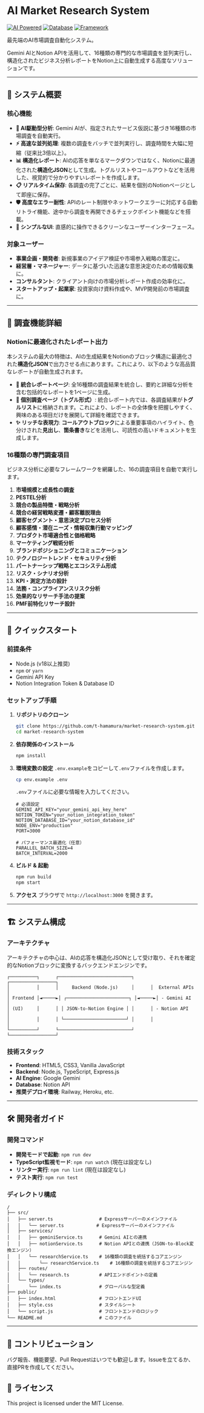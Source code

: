 # AI Market Research System

[![AI Powered](https://img.shields.io/badge/AI-Gemini%20Powered-4A90C2?style=for-the-badge)]()
[![Database](https://img.shields.io/badge/Database-Notion%20API-000000?style=for-the-badge&logo=notion)]()
[![Framework](https://img.shields.io/badge/Framework-Node.js-339933?style=for-the-badge&logo=node.js)]()

最先端のAI市場調査自動化システム。

Gemini AIとNotion APIを活用して、16種類の専門的な市場調査を並列実行し、構造化されたビジネス分析レポートをNotion上に自動生成する高度なソリューションです。

---

## 🎯 システム概要

### 核心機能
- **🤖 AI駆動型分析**: Gemini AIが、指定されたサービス仮説に基づき16種類の市場調査を自動実行。
- **⚡ 高速な並列処理**: 複数の調査をバッチで並列実行し、調査時間を大幅に短縮（従来比3倍以上）。
- **📊 構造化レポート**: AIの応答を単なるマークダウンではなく、Notionに最適化された**構造化JSON**として生成。トグルリストやコールアウトなどを活用した、視覚的で分かりやすいレポートを作成します。
- **📋 リアルタイム保存**: 各調査の完了ごとに、結果を個別のNotionページとして即座に保存。
- **🛡️ 高度なエラー耐性**: APIのレート制限やネットワークエラーに対応する自動リトライ機能、途中から調査を再開できるチェックポイント機能などを搭載。
- **🎨 シンプルなUI**: 直感的に操作できるクリーンなユーザーインターフェース。

### 対象ユーザー
- **事業企画・開発者**: 新規事業のアイデア検証や市場参入戦略の策定に。
- **経営層・マネージャー**: データに基づいた迅速な意思決定のための情報収集に。
- **コンサルタント**: クライアント向けの市場分析レポート作成の効率化に。
- **スタートアップ・起業家**: 投資家向け資料作成や、MVP開発前の市場調査に。

---

## 🔬 調査機能詳細

### Notionに最適化されたレポート出力
本システムの最大の特徴は、AIの生成結果をNotionのブロック構造に最適化された**構造化JSON**で出力させる点にあります。これにより、以下のような高品質なレポートが自動生成されます。

- **📄 統合レポートページ**: 全16種類の調査結果を統合し、要約と詳細な分析を含む包括的なレポートを1ページに生成。
- **📂 個別調査ページ（トグル形式）**: 統合レポート内では、各調査結果が**トグルリスト**に格納されます。これにより、レポートの全体像を把握しやすく、興味のある項目だけを展開して詳細を確認できます。
- **✨ リッチな表現力**: **コールアウトブロック**による重要事項のハイライト、色分けされた**見出し**、**箇条書き**などを活用し、可読性の高いドキュメントを生成します。

### 16種類の専門調査項目
ビジネス分析に必要なフレームワークを網羅した、16の調査項目を自動で実行します。

1.  **市場規模と成長性の調査**
2.  **PESTEL分析**
3.  **競合の製品特徴・戦略分析**
4.  **競合の経営戦略変遷・顧客離脱理由**
5.  **顧客セグメント・意思決定プロセス分析**
6.  **顧客感情・潜在ニーズ・情報収集行動マッピング**
7.  **プロダクト市場適合性と価格戦略**
8.  **マーケティング戦術分析**
9.  **ブランドポジショニングとコミュニケーション**
10. **テクノロジートレンド・セキュリティ分析**
11. **パートナーシップ戦略とエコシステム形成**
12. **リスク・シナリオ分析**
13. **KPI・測定方法の設計**
14. **法務・コンプライアンスリスク分析**
15. **効果的なリサーチ手法の提案**
16. **PMF前特化リサーチ設計**

---

## 🚀 クイックスタート

### 前提条件
- Node.js (v18以上推奨)
- `npm` or `yarn`
- Gemini API Key
- Notion Integration Token & Database ID

### セットアップ手順

1.  **リポジトリのクローン**
    ```bash
    git clone https://github.com/t-hamamura/market-research-system.git
    cd market-research-system
    ```

2.  **依存関係のインストール**
    ```bash
    npm install
    ```

3.  **環境変数の設定**
    `.env.example`をコピーして`.env`ファイルを作成します。
    ```bash
    cp env.example .env
    ```
    `.env`ファイルに必要な情報を入力してください。
    ```env
    # 必須設定
    GEMINI_API_KEY="your_gemini_api_key_here"
    NOTION_TOKEN="your_notion_integration_token"
    NOTION_DATABASE_ID="your_notion_database_id"
    NODE_ENV="production"
    PORT=3000

    # パフォーマンス最適化（任意）
    PARALLEL_BATCH_SIZE=4
    BATCH_INTERVAL=2000
    ```

4.  **ビルド & 起動**
    ```bash
    npm run build
    npm start
    ```

5.  **アクセス**
    ブラウザで `http://localhost:3000` を開きます。

---

## 🏗️ システム構成

### アーキテクチャ
アーキテクチャの中心は、AIの応答を構造化JSONとして受け取り、それを確定的なNotionブロックに変換するバックエンドエンジンです。

```
┌──────────┐      ┌───────────────────────────┐      ┌─────────────────┐
│          │      │     Backend (Node.js)     │      │  External APIs  │
│ Frontend │◄─────►│ ┌───────────────────────┐ │◄─────►│ - Gemini AI     │
│ (UI)     │      │ │ JSON-to-Notion Engine │ │      │ - Notion API    │
│          │      │ └───────────────────────┘ │      │                 │
└──────────┘      └───────────────────────────┘      └─────────────────┘
```

### 技術スタック
- **Frontend**: HTML5, CSS3, Vanilla JavaScript
- **Backend**: Node.js, TypeScript, Express.js
- **AI Engine**: Google Gemini
- **Database**: Notion API
- **推奨デプロイ環境**: Railway, Heroku, etc.

---

## 🛠️ 開発者ガイド

### 開発コマンド
- **開発モードで起動**: `npm run dev`
- **TypeScript監視モード**: `npm run watch` (現在は設定なし)
- **リンター実行**: `npm run lint` (現在は設定なし)
- **テスト実行**: `npm run test`

### ディレクトリ構成
```
/
├── src/
│   ├── server.ts                 # Expressサーバーのメインファイル
│   │   └── server.ts            # Expressサーバーのメインファイル
│   ├── services/
│   │   ├── geminiService.ts      # Gemini AIとの連携
│   │   ├── notionService.ts      # Notion APIとの連携（JSON-to-Block変換エンジン）
│   │   └── researchService.ts    # 16種類の調査を統括するコアエンジン
│   │       └── researchService.ts    # 16種類の調査を統括するコアエンジン
│   ├── routes/
│   │   └── research.ts           # APIエンドポイントの定義
│   └── types/
│       └── index.ts              # グローバルな型定義
├── public/
│   ├── index.html                # フロントエンドUI
│   ├── style.css                 # スタイルシート
│   └── script.js                 # フロントエンドのロジック
└── README.md                     # このファイル
```

---

## 🤝 コントリビューション
バグ報告、機能要望、Pull Requestはいつでも歓迎します。Issueを立てるか、直接PRを作成してください。

## 📄 ライセンス
This project is licensed under the MIT License. 